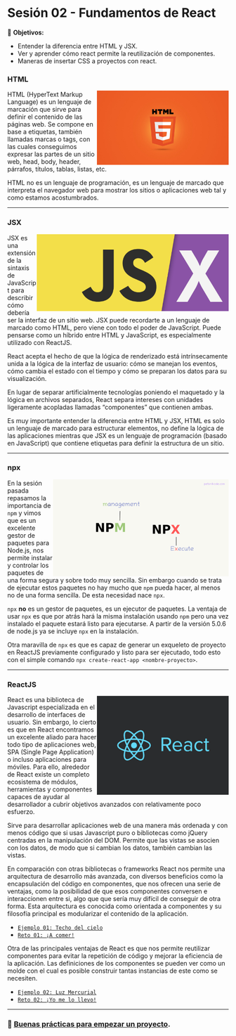 # Sesión 02 - Fundamentos de React

🎯 **Objetivos:**

+ Entender la diferencia entre HTML y JSX.
+ Ver y aprender cómo react permite la reutilización de componentes.
+ Maneras de insertar CSS a proyectos con react.

<!-- ### Secciones:

## 🛠 Prework

**Objetivos:**

+ Saber como vivíamos antes de React.js
+ Saber que es react
+ Conocer es MVC

**¿Qué es react?**

React también llamada ReactJS es una librería de JavaScript creada por Facebook y publicada como OpenSource, que se diseñó para ayudarnos a desarrollar aplicaciones SPA (Single Page Applications)...[`leer mas`](Prework) -->

### HTML

<img src="img/html.jpg" align="right"  width="300">  

HTML (HyperText Markup Language) es un lenguaje de marcación que sirve para definir el contenido de las páginas web. Se compone en base a etiquetas, también llamadas marcas o tags, con las cuales conseguimos expresar las partes de un sitio web, head, body, header, párrafos, títulos, tablas, listas, etc.

HTML no es un lenguaje de programación, es un lenguaje de marcado que interpreta el navegador web para mostrar los sitios o aplicaciones web tal y como estamos acostumbrados.

---

### JSX

<img src="img/jsx.png" align="right" height="175">  

JSX es una extensión de la sintaxis de JavaScript para describir cómo debería ser la interfaz de un sitio web. JSX puede recordarte a un lenguaje de marcado como HTML, pero viene con todo el poder de JavaScript. Puede pensarse como un híbrido entre HTML y JavaScript, es especialmente utilizado con ReactJS.

React acepta el hecho de que la lógica de renderizado está intrínsecamente unida a la lógica de la interfaz de usuario: cómo se manejan los eventos, cómo cambia el estado con el tiempo y cómo se preparan los datos para su visualización.

En lugar de separar artificialmente tecnologías poniendo el maquetado y la lógica en archivos separados, React separa intereses con unidades ligeramente acopladas llamadas “componentes” que contienen ambas.

Es muy importante entender la diferencia entre HTML y JSX, HTML es solo un lenguaje de marcado para estructurar elementos, no define la  lógica de las aplicaciones mientras que JSX es un lenguaje de programación (basado en JavaScript) que contiene etiquetas para definir la estructura de un sitio.

--- 

### npx

<img src="img/npx.png" align="right"  width="400">  

En la sesión pasada repasamos la importancia de `npm` y vimos que es un excelente gestor de paquetes para Node.js, nos permite instalar y controlar los paquetes de una forma segura y sobre todo muy sencilla. Sin embargo cuando se trata de ejecutar estos paquetes no hay mucho que `npm` pueda hacer, al menos no de una forma sencilla. De esta necesidad nace `npx`. 

`npx` <b>no</b> es un gestor de paquetes, es un ejecutor de paquetes. La ventaja de usar `npx` es que por atrás hará la misma instalación usando `npm` pero una vez instalado el paquete estará listo para ejecutarse. A partir de la versión 5.0.6 de node.js ya se incluye `npx` en la instalación.

Otra maravilla de `npx` es que es capaz de generar un exqueleto de proyecto en ReactJS previamente configurado y listo para ser ejecutado, todo esto con el simple comando `npx create-react-app <nombre-proyecto>`.

--- 

### ReactJS 

<img src="img/react.png" align="right"  width="300">  

React es una biblioteca de Javascript especializada en el desarrollo de interfaces de usuario. Sin embargo, lo cierto es que en React encontramos un excelente aliado para hacer todo tipo de aplicaciones web, SPA (Single Page Application) o incluso aplicaciones para móviles. Para ello, alrededor de React existe un completo ecosistema de módulos, herramientas y componentes capaces de ayudar al desarrollador a cubrir objetivos avanzados con relativamente poco esfuerzo.

Sirve para desarrollar aplicaciones web de una manera más ordenada y con menos código que si usas Javascript puro o bibliotecas como jQuery centradas en la manipulación del DOM. Permite que las vistas se asocien con los datos, de modo que si cambian los datos, también cambian las vistas.

En comparación con otras bibliotecas o frameworks React nos permite una arquitectura de desarrollo más avanzada, con diversos beneficios como la encapsulación del código en componentes, que nos ofrecen una serie de ventajas, como la posibilidad de que esos componentes conversen e interaccionen entre si, algo que que sería muy difícil de conseguir de otra forma. Esta arquitectura es conocida como orientada a componentes y su filosofía principal es modularizar el contenido de la aplicación.

+ [`Ejemplo 01: Techo del cielo`](Ejemplo-01/Readme.md)
+ [`Reto 01: ¡A comer!`](Reto-01/Readme.md)

Otra de las principales ventajas de React es que nos permite reutilizar componentes para evitar la repetición de código y mejorar la eficiencia de la aplicación. Las definiciones de los componentes se pueden ver como un molde con el cual es posible construir tantas instancias de este como se necesiten. 

+ [`Ejemplo 02: Luz Mercurial`](Ejemplo-02/Readme.md)
+ [`Reto 02: ¡Yo me lo llevo!`](Reto-02/Readme.md)

---

<!-- ## 🕵 Ejemplos:

+ [`Ejemplo 01: Techo del cielo`](Ejemplo-01/Readme.md)
+ [`Ejemplo 02: Luz Mercurial`](Ejemplo-02/Readme.md)

## 💻 Retos:

+ [`Reto 01: ¡A comer!`](Reto-01/Readme.md)
+ [`Reto 02: ¡Yo me lo llevo!`](Reto-02/Readme.md)
 -->
<!-- ## 🛡 Postwork

**Mejorando nuestra Luz Mercurial**...[`leer más`](Postwork/)


## ⚛ ORGANIZACION DE LA CLASE
+ Qué es React
+ create-react-app
+ Qué es JSX
+ Buenas prácticas para comenzar un proyecto
+ Creando componentes
+ Insertando CSS global
+ Insertando CSS por componente
+ Reutilización de componentes -->

### 🎩 [Buenas prácticas para empezar un proyecto](../BuenasPracticas/EmpezandoProyectos/Readme.md).

